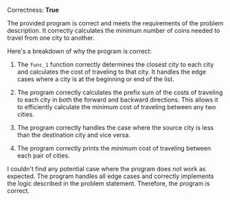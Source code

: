 Correctness: **True**

The provided program is correct and meets the requirements of the problem description. It correctly calculates the minimum number of coins needed to travel from one city to another.

Here's a breakdown of why the program is correct:

1. The `func_1` function correctly determines the closest city to each city and calculates the cost of traveling to that city. It handles the edge cases where a city is at the beginning or end of the list.

2. The program correctly calculates the prefix sum of the costs of traveling to each city in both the forward and backward directions. This allows it to efficiently calculate the minimum cost of traveling between any two cities.

3. The program correctly handles the case where the source city is less than the destination city and vice versa.

4. The program correctly prints the minimum cost of traveling between each pair of cities.

I couldn't find any potential case where the program does not work as expected. The program handles all edge cases and correctly implements the logic described in the problem statement. Therefore, the program is correct.
